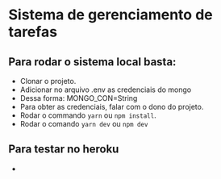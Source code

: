# Sistema de gerenciamento de tarefas

## Para rodar o sistema local basta:

- Clonar o projeto.
- Adicionar no arquivo .env as credenciais do mongo
- Dessa forma: MONGO_CON=String
- Para obter as credenciais, falar com o dono do projeto.
- Rodar o commando `yarn` ou `npm install`.
- Rodar o comando `yarn dev` ou `npm dev`

## Para testar no heroku

-
